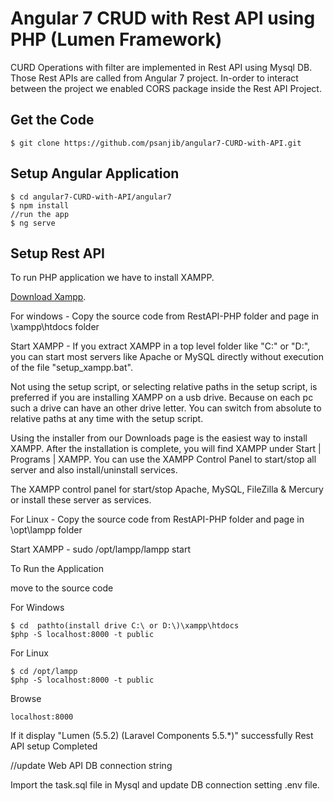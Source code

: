 # Angular 7 CRUD with Rest API using PHP (Lumen Framework)

CURD Operations with filter are implemented in Rest API using Mysql DB. Those Rest APIs are called from Angular 7 project. In-order to interact between the project we enabled CORS package inside the Rest API Project.

## Get the Code
```
$ git clone https://github.com/psanjib/angular7-CURD-with-API.git
```
## Setup Angular Application
```
$ cd angular7-CURD-with-API/angular7
$ npm install
//run the app
$ ng serve
```

## Setup Rest API
To run PHP application we have to install XAMPP.

[Download Xampp](https://www.apachefriends.org/download.html).

For windows - Copy the source code from RestAPI-PHP folder and page in \xampp\htdocs folder

Start XAMPP - 
If you extract XAMPP in a top level folder like "C:\" or "D:\", you can start most servers like Apache or MySQL directly without execution of the file "setup_xampp.bat".

Not using the setup script, or selecting relative paths in the setup script, is preferred if you are installing XAMPP on a usb drive. Because on each pc such a drive can have an other drive letter. You can switch from absolute to relative paths at any time with the setup script.

Using the installer from our Downloads page is the easiest way to install XAMPP. After the installation is complete, you will find XAMPP under Start | Programs | XAMPP. You can use the XAMPP Control Panel to start/stop all server and also install/uninstall services.

The XAMPP control panel for start/stop Apache, MySQL, FileZilla & Mercury or install these server as services.

For Linux -  Copy the source code from RestAPI-PHP folder and page in \opt\lampp folder

Start XAMPP - sudo /opt/lampp/lampp start

To Run the Application  

move to the source code

For Windows
```
$ cd  pathto(install drive C:\ or D:\)\xampp\htdocs
$php -S localhost:8000 -t public
```
For Linux
```
$ cd /opt/lampp
$php -S localhost:8000 -t public
```

Browse

```
localhost:8000
```
If it display "Lumen (5.5.2) (Laravel Components 5.5.*)"  successfully Rest API setup Completed

//update Web API DB connection string

Import the task.sql file in Mysql and update DB connection setting .env file.
